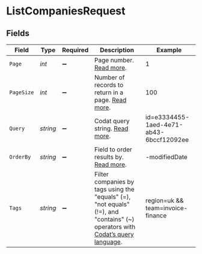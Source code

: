 # ListCompaniesRequest


## Fields

| Field                                                                                                                                                                         | Type                                                                                                                                                                          | Required                                                                                                                                                                      | Description                                                                                                                                                                   | Example                                                                                                                                                                       |
| ----------------------------------------------------------------------------------------------------------------------------------------------------------------------------- | ----------------------------------------------------------------------------------------------------------------------------------------------------------------------------- | ----------------------------------------------------------------------------------------------------------------------------------------------------------------------------- | ----------------------------------------------------------------------------------------------------------------------------------------------------------------------------- | ----------------------------------------------------------------------------------------------------------------------------------------------------------------------------- |
| `Page`                                                                                                                                                                        | *int*                                                                                                                                                                         | :heavy_minus_sign:                                                                                                                                                            | Page number. [Read more](https://docs.codat.io/using-the-api/paging).                                                                                                         | 1                                                                                                                                                                             |
| `PageSize`                                                                                                                                                                    | *int*                                                                                                                                                                         | :heavy_minus_sign:                                                                                                                                                            | Number of records to return in a page. [Read more](https://docs.codat.io/using-the-api/paging).                                                                               | 100                                                                                                                                                                           |
| `Query`                                                                                                                                                                       | *string*                                                                                                                                                                      | :heavy_minus_sign:                                                                                                                                                            | Codat query string. [Read more](https://docs.codat.io/using-the-api/querying).                                                                                                | id=e3334455-1aed-4e71-ab43-6bccf12092ee                                                                                                                                       |
| `OrderBy`                                                                                                                                                                     | *string*                                                                                                                                                                      | :heavy_minus_sign:                                                                                                                                                            | Field to order results by. [Read more](https://docs.codat.io/using-the-api/ordering-results).                                                                                 | -modifiedDate                                                                                                                                                                 |
| `Tags`                                                                                                                                                                        | *string*                                                                                                                                                                      | :heavy_minus_sign:                                                                                                                                                            | Filter companies by tags using the "equals" (=), "not equals" (!=), and "contains" (~) operators with [Codat’s query language](https://docs.codat.io/using-the-api/querying). | region=uk && team=invoice-finance                                                                                                                                             |